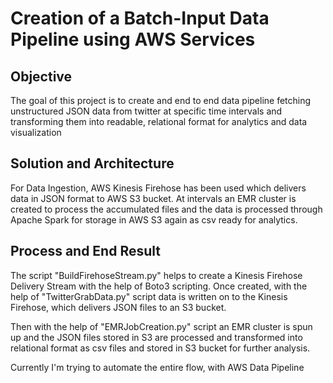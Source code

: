 # Creation of a Batch-Input Data Pipeline using AWS Services

## Objective
The goal of this project is to create and end to end data pipeline
fetching unstructured JSON data from twitter at specific time intervals
and transforming them into readable, relational format 
for analytics and data visualization

## Solution and Architecture
For Data Ingestion, AWS Kinesis Firehose has been used which
delivers data in JSON format to AWS S3 bucket. At intervals
an EMR cluster is created to process the accumulated files
and the data is processed through Apache Spark for storage 
in AWS S3 again as csv ready for analytics.

## Process and End Result
The script "BuildFirehoseStream.py" helps to create a Kinesis
Firehose Delivery Stream with the help of Boto3 scripting.
Once created, with the help of "TwitterGrabData.py" script
data is written on to the Kinesis Firehose, which delivers 
JSON files to an S3 bucket.

Then with the help of "EMRJobCreation.py" script an EMR cluster
is spun up and the JSON files stored in S3 are processed and transformed into
relational format as csv files and stored in S3 bucket for further
analysis.

Currently I'm trying to automate the entire flow, with AWS Data Pipeline
